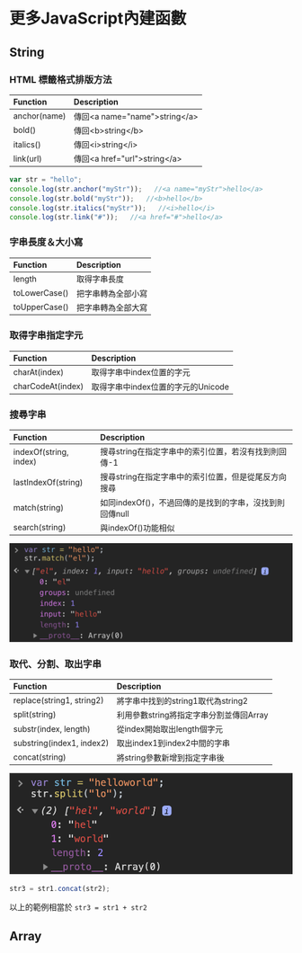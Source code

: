 # 更多JavaScript內建函數

## String

### HTML 標籤格式排版方法

| Function | Description |
| :--- | :--- |
| anchor\(name\) | 傳回&lt;a name="name"&gt;string&lt;/a&gt; |
| bold\(\) | 傳回&lt;b&gt;string&lt;/b&gt; |
| italics\(\) | 傳回&lt;i&gt;string&lt;/i&gt; |
| link\(url\) | 傳回&lt;a href="url"&gt;string&lt;/a&gt; |

```javascript
var str = "hello";
console.log(str.anchor("myStr"));   //<a name="myStr">hello</a>
console.log(str.bold("myStr"));   //<b>hello</b>
console.log(str.italics("myStr"));   //<i>hello</i>
console.log(str.link("#"));   //<a href="#">hello</a>
```

### 字串長度＆大小寫

| Function | Description |
| :--- | :--- |
| length | 取得字串長度 |
| toLowerCase\(\) | 把字串轉為全部小寫 |
| toUpperCase\(\) | 把字串轉為全部大寫 |

### 取得字串指定字元

| Function | Description |
| :--- | :--- |
| charAt\(index\) | 取得字串中index位置的字元 |
| charCodeAt\(index\) | 取得字串中index位置的字元的Unicode |

### 搜尋字串

| Function | Description |
| :--- | :--- |
| indexOf\(string, index\) | 搜尋string在指定字串中的索引位置，若沒有找到則回傳-1 |
| lastIndexOf\(string\) | 搜尋string在指定字串中的索引位置，但是從尾反方向搜尋 |
| match\(string\) | 如同indexOf\(\)，不過回傳的是找到的字串，沒找到則回傳null |
| search\(string\) | 與indexOf\(\)功能相似 |

![match\(\) &#x7D50;&#x679C;&#x7BC4;&#x4F8B;](../.gitbook/assets/image%20%288%29.png)

### 取代、分割、取出字串

| Function | Description |
| :--- | :--- |
| replace\(string1, string2\) | 將字串中找到的string1取代為string2 |
| split\(string\) | 利用參數string將指定字串分割並傳回Array |
| substr\(index, length\) | 從index開始取出length個字元 |
| substring\(index1, index2\) | 取出index1到index2中間的字串 |
| concat\(string\) | 將string參數新增到指定字串後 |

![split\(\) &#x7D50;&#x679C;&#x7BC4;&#x4F8B;](../.gitbook/assets/image%20%282%29.png)

```javascript
str3 = str1.concat(str2);
```

以上的範例相當於 `str3 = str1 + str2`

## Array



